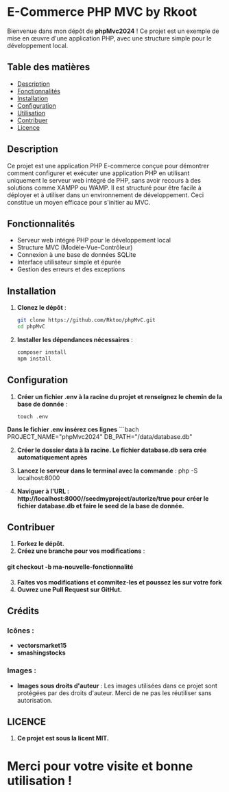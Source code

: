 # E-Commerce PHP MVC by Rkoot

Bienvenue dans mon dépôt de **phpMvc2024** ! Ce projet est un exemple de mise en œuvre d'une application PHP, avec une structure simple pour le développement local.

## Table des matières

- [Description](#description)
- [Fonctionnalités](#fonctionnalités)
- [Installation](#installation)
- [Configuration](#configuration)
- [Utilisation](#utilisation)
- [Contribuer](#contribuer)
- [Licence](#licence)

## Description

Ce projet est une application PHP E-commerce conçue pour démontrer comment configurer et exécuter une application PHP en utilisant uniquement le serveur web intégré de PHP, sans avoir recours à des solutions comme XAMPP ou WAMP. Il est structuré pour être facile à déployer et à utiliser dans un environnement de développement.
Ceci constitue un moyen efficace pour s'initier au MVC.

## Fonctionnalités

- Serveur web intégré PHP pour le développement local
- Structure MVC (Modèle-Vue-Contrôleur)
- Connexion à une base de données SQLite
- Interface utilisateur simple et épurée
- Gestion des erreurs et des exceptions

## Installation

1. **Clonez le dépôt** :

   ```bash
   git clone https://github.com/Rktoo/phpMvC.git
   cd phpMvC

2. **Installer les dépendances nécessaires** :
    ```bash
    composer install
    npm install

## Configuration
1. **Créer un fichier .env à la racine du projet et renseignez le chemin de la base de donnée** :
    ```bach
    touch .env
**Dans le fichier .env insérez ces lignes**
    ```bach
    PROJECT_NAME="phpMvc2024"
    DB_PATH="/data/database.db"

2. **Créer le dossier data à la racine. Le fichier database.db sera crée automatiquement après**

3. **Lancez le serveur dans le terminal avec la commande** :
    php -S localhost:8000

3. **Naviguer à l'URL : http://localhost:8000//seedmyproject/autorize/true pour créer le fichier database.db et faire le seed de la base de donnée.**


## Contribuer
1. **Forkez le dépôt.**
2. **Créez une branche pour vos modifications** :
#### git checkout -b ma-nouvelle-fonctionnalité
3. **Faites vos modifications et commitez-les et poussez les sur votre fork**
4. **Ouvrez une Pull Request sur GitHut.**

## Crédits
### Icônes :
- **vectorsmarket15**
- **smashingstocks**
### Images : 
- **Images sous droits d'auteur** : Les images utilisées dans ce projet sont protégées par des droits d'auteur. Merci de ne pas les réutiliser sans autorisation.

## LICENCE
1. **Ce projet est sous la licent MIT.**

# Merci pour votre visite et bonne utilisation ! 

